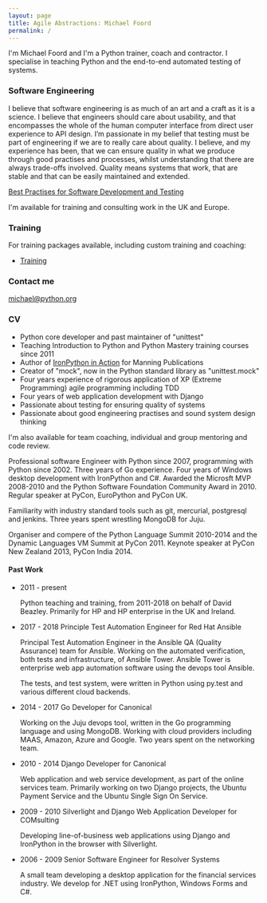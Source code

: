```yaml
---
layout: page
title: Agile Abstractions: Michael Foord
permalink: /
---
```


I'm Michael Foord and I'm a Python trainer, coach and contractor. I specialise in teaching Python and the end-to-end automated testing of systems.

### Software Engineering

I believe that software engineering is as much of an art and a craft as it is a science. I
believe that engineers should care about usability, and that encompasses the whole of
the human computer interface from direct user experience to API design. I’m passionate
in my belief that testing must be part of engineering if we are to really care about
quality. I believe, and my experience has been, that we can ensure quality in what we
produce through good practises and processes, whilst understanding that there are
always trade-offs involved. Quality means systems that work, that are stable and that
can be easily maintained and extended.

[Best Practises for Software Development and Testing](https://opensource.com/article/17/5/30-best-practices-software-development-and-testing)

I'm available for training and consulting work in the UK and Europe.

### Training

For training packages available, including custom training and coaching:

* [Training](/training)


### Contact me

[michael@python.org](mailto:michael@python.org)


### CV

* Python core developer and past maintainer of "unittest"
* Teaching Introduction to Python and Python Mastery training courses since 2011
* Author of [IronPython in Action](https://www.manning.com/books/ironpython-in-action) for Manning Publications
* Creator of "mock", now in the Python standard library as "unittest.mock"
* Four years experience of rigorous application of XP (Extreme Programming) agile programming including TDD
* Four years of web application development with Django
* Passionate about testing for ensuring quality of systems
* Passionate about good engineering practises and sound system design thinking

I'm also available for team coaching, individual and group mentoring and code review.

Professional software Engineer with Python since 2007, programming with Python since 2002. Three years of Go experience. Four years of Windows desktop development with IronPython and C#. Awarded the Microsft MVP 2008-2010 and the Python Software Foundation Community Award in 2010. Regular speaker at PyCon, EuroPython and PyCon UK.

Familiarity with industry standard tools such as git, mercurial, postgresql and jenkins. Three
years spent wrestling MongoDB for Juju.

Organiser and compere of the Python Language Summit 2010-2014 and the Dynamic Languages VM Summit at PyCon 2011. Keynote speaker at PyCon New Zealand 2013, PyCon India 2014.

#### Past Work

* 2011 - present

  Python teaching and training, from 2011-2018 on behalf of David Beazley. Primarily for HP and HP enterprise in the UK and Ireland.

* 2017 - 2018 Principle Test Automation Engineer for Red Hat Ansible

  Principal Test Automation Engineer in the Ansible QA (Quality Assurance) team for Ansible. Working on the automated verification, both tests and infrastructure, of Ansible Tower. Ansible Tower is enterprise web app automation software using the devops tool Ansible.

  The tests, and test system, were written in Python using py.test and various different cloud backends.

* 2014 - 2017 Go Developer for Canonical

  Working on the Juju devops tool, written in the Go programming language and using MongoDB. Working with cloud providers including MAAS, Amazon, Azure and Google. Two years spent on the networking team.

* 2010 - 2014 Django Developer for Canonical

  Web application and web service development, as part of the online services team. Primarily working on two Django projects, the Ubuntu Payment Service and the Ubuntu Single Sign On Service.

* 2009 - 2010 Silverlight and Django Web Application Developer for COMsulting

  Developing line-of-business web applications using Django and IronPython in the browser with Silverlight. 

* 2006 - 2009 Senior Software Engineer for Resolver Systems

  A small team developing a desktop application for the financial services industry. We develop for .NET using IronPython, Windows Forms and C#.

